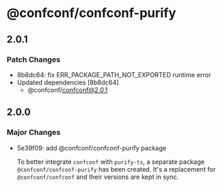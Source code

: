 # @confconf/confconf-purify

## 2.0.1

### Patch Changes

- 8b8dc64: fix ERR_PACKAGE_PATH_NOT_EXPORTED runtime error
- Updated dependencies [8b8dc64]
  - @confconf/confconf@2.0.1

## 2.0.0

### Major Changes

- 5e39f09: add @confconf/confconf-purify package

  To better integrate `confconf` with `purify-ts`, a separate package
  `@confconf/confconf-purify` has been created. It's a replacement for
  `@confconf/confconf` and their versions are kept in sync.
